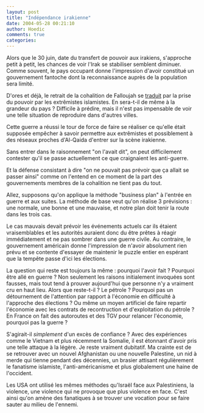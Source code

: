 ```yaml
---
layout: post
title: "Indépendance irakienne"
date: 2004-05-28 00:21:10
author: Hoedic
comments: true
categories: 
---
```



Alors que le 30 juin, date du transfert de pouvoir aux irakiens, s'approche petit à petit, les chances de voir l'Irak se stabiliser semblent diminuer. Comme souvent, le pays occupant donne l'impression d'avoir constitué un gouvernement fantoche dont la reconnaissance auprès de la population sera limité.

D'ores et déjà, le retrait de la cohalition de Falloujah se [traduit](http://fr.news.yahoo.com/040526/5/3tnu9.html) par la prise du pouvoir par les extrêmistes islamistes. En sera-t-il de même à la grandeur du pays ? Difficile à prédire, mais il n'est pas impensable de voir une telle situation de reproduire dans d'autres villes.

Cette guerre a réussi le tour de force de faire se réaliser ce qu'elle était supposée empêcher à savoir permettre aux extrêmistes et possiblement à des réseaux proches d'Al-Qaida d'entrer sur la scène irakienne.

Sans entrer dans le raisonnement "on l'avait dit", on peut difficilement contester qu'il se passe actuellement ce que craignaient les anti-guerre.

Et la défense consistant à dire "on ne pouvait pas prévoir que ça allait se passer ainsi" comme on l'entend en ce moment de la part des gouvernements membres de la cohalition ne tient pas du tout.

Allez, supposons qu'on applique la méthode "business plan" à l'entrée en guerre et aux suites. La méthode de base veut qu'on réalise 3 prévisions : une normale, une bonne et une mauvaise, et notre plan doit tenir la route dans les trois cas.

Le cas mauvais devait prévoir les événements actuels car ils étaient vraisemblables et les autorités auraient donc du être prêtes à réagir immédiatement et ne pas sombrer dans une guerre civile. Au contraire, le gouvernement américain donne l'impression de n'avoir absolument rien prévu et se contente d'essayer de maintenir le puzzle entier en espérant que la tempête passe d'ici les élections.

La question qui reste est toujours la même : pourquoi l'avoir fait ? Pourquoi être allé en guerre ? Non seulement les raisons initialement invoquées sont fausses, mais tout tend à prouver aujourd'hui que personne n'y a vraiment cru en haut lieu. Alors que reste-t-il ? Le pétrole ? Pourquoi pas un détournement de l'attention par rapport à l'économie en difficulté à l'approche des élections ? Ou même un moyen artificiel de faire repartir l'économie avec les contrats de recontruction et d'exploitation du pétrole ? En France on fait des autoroutes et des TGV pour relancer l'économie, pourquoi pas la guerre ?

S'agirait-il *simplement* d'un excès de confiance ? Avec des expériences comme le Vietnam et plus récemment la Somalie, il est étonnant d'avoir pris une telle attaque à la légère. Je reste vraiment dubitatif. Ma crainte est de se retrouver avec un nouvel Afghanistan ou une nouvelle Palestine, un nid à merde qui tienne pendant des décennies, un brasier attisant régulièrement le fanatisme islamiste, l'anti-américanisme et plus globalement une haine de l'occident.

Les USA ont utilisé les mêmes méthodes qu'Israël face aux Palestiniens, la violence, une violence qui ne provoque que plus violence en face. C'est ainsi qu'on amène des fanatiques à se trouver une vocation pour se faire sauter au milieu de l'ennemi.  